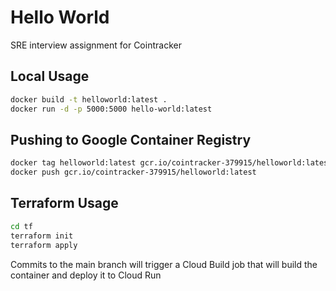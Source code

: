 # Hello World 

SRE interview assignment for Cointracker

## Local Usage

```bash
docker build -t helloworld:latest . 
docker run -d -p 5000:5000 hello-world:latest
```

## Pushing to Google Container Registry

```bash
docker tag helloworld:latest gcr.io/cointracker-379915/helloworld:latest
docker push gcr.io/cointracker-379915/helloworld:latest
```


## Terraform Usage

```bash
cd tf
terraform init
terraform apply
```



Commits to the main branch will trigger a Cloud Build job that will build the container and deploy it to Cloud Run
